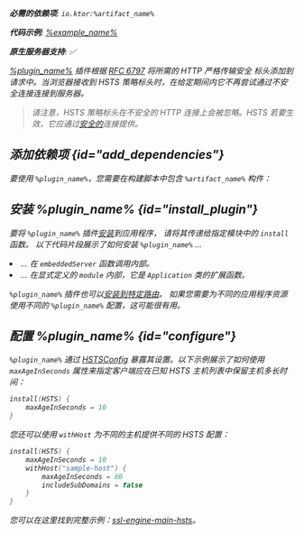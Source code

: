 [//]: # (title: HSTS)

<primary-label ref="server-plugin"/>

<var name="plugin_name" value="HSTS"/>
<var name="package_name" value="io.ktor.server.plugins.hsts"/>
<var name="artifact_name" value="ktor-server-hsts"/>

<tldr>
<p>
<b>必需的依赖项</b>: <code>io.ktor:%artifact_name%</code>
</p>
<var name="example_name" value="ssl-engine-main-hsts"/>
<p>
    <b>代码示例</b>:
    <a href="https://github.com/ktorio/ktor-documentation/tree/%ktor_version%/codeSnippets/snippets/%example_name%">
        %example_name%
    </a>
</p>
<p>
    <b><Links href="/ktor/server-native" summary="Ktor 支持 Kotlin/Native，并允许您在没有额外运行时或虚拟机的情况下运行服务器。">原生服务器</Links>支持</b>: ✅
</p>
</tldr>

[%plugin_name%](https://api.ktor.io/ktor-server/ktor-server-plugins/ktor-server-hsts/io.ktor.server.plugins.hsts/-h-s-t-s.html) 插件根据 [RFC 6797](https://tools.ietf.org/html/rfc6797) 将所需的 _HTTP 严格传输安全_ 标头添加到请求中。当浏览器接收到 HSTS 策略标头时，在给定期间内它不再尝试通过不安全连接连接到服务器。

> 请注意，HSTS 策略标头在不安全的 HTTP 连接上会被忽略。HSTS 若要生效，它应通过[安全的](server-ssl.md)连接提供。

## 添加依赖项 {id="add_dependencies"}

<p>
    要使用 <code>%plugin_name%</code>，您需要在构建脚本中包含 <code>%artifact_name%</code> 构件：
</p>
<Tabs group="languages">
    <TabItem title="Gradle (Kotlin)" group-key="kotlin">
        <code-block lang="Kotlin" code="            implementation(&quot;io.ktor:%artifact_name%:$ktor_version&quot;)"/>
    </TabItem>
    <TabItem title="Gradle (Groovy)" group-key="groovy">
        <code-block lang="Groovy" code="            implementation &quot;io.ktor:%artifact_name%:$ktor_version&quot;"/>
    </TabItem>
    <TabItem title="Maven" group-key="maven">
        <code-block lang="XML" code="            &lt;dependency&gt;&#10;                &lt;groupId&gt;io.ktor&lt;/groupId&gt;&#10;                &lt;artifactId&gt;%artifact_name%-jvm&lt;/artifactId&gt;&#10;                &lt;version&gt;${ktor_version}&lt;/version&gt;&#10;            &lt;/dependency&gt;"/>
    </TabItem>
</Tabs>

## 安装 %plugin_name% {id="install_plugin"}

<p>
    要将 <code>%plugin_name%</code> 插件<a href="#install">安装</a>到应用程序，
    请将其传递给指定<Links href="/ktor/server-modules" summary="模块允许您通过分组路由来组织应用程序。">模块</Links>中的 <code>install</code> 函数。
    以下代码片段展示了如何安装 <code>%plugin_name%</code> ...
</p>
<list>
    <li>
        ... 在 <code>embeddedServer</code> 函数调用内部。
    </li>
    <li>
        ... 在显式定义的 <code>module</code> 内部，它是 <code>Application</code> 类的扩展函数。
    </li>
</list>
<Tabs>
    <TabItem title="embeddedServer">
        <code-block lang="kotlin" code="            import io.ktor.server.engine.*&#10;            import io.ktor.server.netty.*&#10;            import io.ktor.server.application.*&#10;            import %package_name%.*&#10;&#10;            fun main() {&#10;                embeddedServer(Netty, port = 8080) {&#10;                    install(%plugin_name%)&#10;                    // ...&#10;                }.start(wait = true)&#10;            }"/>
    </TabItem>
    <TabItem title="module">
        <code-block lang="kotlin" code="            import io.ktor.server.application.*&#10;            import %package_name%.*&#10;            // ...&#10;            fun Application.module() {&#10;                install(%plugin_name%)&#10;                // ...&#10;            }"/>
    </TabItem>
</Tabs>
<p>
    <code>%plugin_name%</code> 插件也可以<a href="#install-route">安装到特定路由</a>。
    如果您需要为不同的应用程序资源使用不同的 <code>%plugin_name%</code> 配置，这可能很有用。
</p>

## 配置 %plugin_name% {id="configure"}

`%plugin_name%` 通过 [HSTSConfig](https://api.ktor.io/ktor-server/ktor-server-plugins/ktor-server-hsts/io.ktor.server.plugins.hsts/-h-s-t-s-config/index.html) 暴露其设置。以下示例展示了如何使用 `maxAgeInSeconds` 属性来指定客户端应在已知 HSTS 主机列表中保留主机多长时间：

```kotlin
install(HSTS) {
    maxAgeInSeconds = 10
}
```

您还可以使用 `withHost` 为不同的主机提供不同的 HSTS 配置：

```kotlin
install(HSTS) {
    maxAgeInSeconds = 10
    withHost("sample-host") {
        maxAgeInSeconds = 60
        includeSubDomains = false
    }
}
```

您可以在这里找到完整示例：[ssl-engine-main-hsts](https://github.com/ktorio/ktor-documentation/tree/%ktor_version%/codeSnippets/snippets/ssl-engine-main-hsts)。